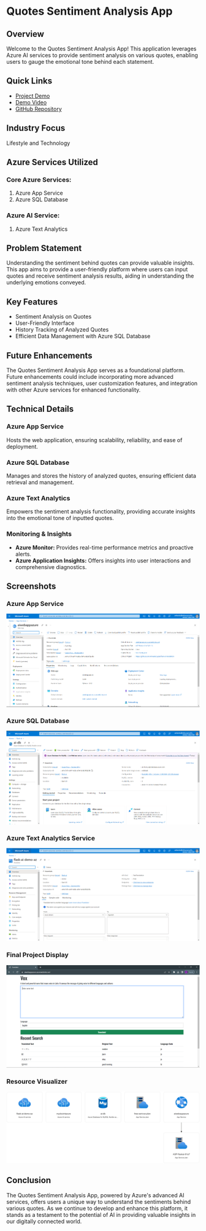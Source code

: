 # Quotes Sentiment Analysis App

## Overview
Welcome to the Quotes Sentiment Analysis App! This application leverages Azure AI services to provide sentiment analysis on various quotes, enabling users to gauge the emotional tone behind each statement.

## Quick Links
- [Project Demo](https://aiwebappazure.azurewebsites.net/)
- [Demo Video](https://drive.google.com/file/d/1bLptg01EM3NtTRZY6j6X_FCmrwf_2TN9/view)
- [GitHub Repository](https://github.com/AnkeetaGupta/flask-ai-translation.git)

## Industry Focus
Lifestyle and Technology

## Azure Services Utilized
### Core Azure Services:
1. Azure App Service
2. Azure SQL Database

### Azure AI Service:
1. Azure Text Analytics

## Problem Statement
Understanding the sentiment behind quotes can provide valuable insights. This app aims to provide a user-friendly platform where users can input quotes and receive sentiment analysis results, aiding in understanding the underlying emotions conveyed.

## Key Features
- Sentiment Analysis on Quotes
- User-Friendly Interface
- History Tracking of Analyzed Quotes
- Efficient Data Management with Azure SQL Database

## Future Enhancements
The Quotes Sentiment Analysis App serves as a foundational platform. Future enhancements could include incorporating more advanced sentiment analysis techniques, user customization features, and integration with other Azure services for enhanced functionality.

## Technical Details

### Azure App Service
Hosts the web application, ensuring scalability, reliability, and ease of deployment.

### Azure SQL Database
Manages and stores the history of analyzed quotes, ensuring efficient data retrieval and management.

### Azure Text Analytics
Empowers the sentiment analysis functionality, providing accurate insights into the emotional tone of inputted quotes.

### Monitoring & Insights
- **Azure Monitor:** Provides real-time performance metrics and proactive alerts.
- **Azure Application Insights:** Offers insights into user interactions and comprehensive diagnostics.

## Screenshots

### Azure App Service
![Azure App Service](https://github.com/AnkeetaGupta/flask-ai-translation/blob/main/screenshots/app-service.png)

### Azure SQL Database
![Azure SQL Database](https://github.com/AnkeetaGupta/flask-ai-translation/blob/main/screenshots/app-db.png)

### Azure Text Analytics Service
![Azure Text Analytics Service](https://github.com/AnkeetaGupta/flask-ai-translation/blob/main/screenshots/app-ai.png)

### Final Project Display
![Final Project](https://github.com/AnkeetaGupta/flask-ai-translation/blob/main/screenshots/final-project.png)

### Resource Visualizer
![Resource Visualizer](https://github.com/AnkeetaGupta/flask-ai-translation/blob/main/screenshots/flask-ai.jpg)

## Conclusion
The Quotes Sentiment Analysis App, powered by Azure's advanced AI services, offers users a unique way to understand the sentiments behind various quotes. As we continue to develop and enhance this platform, it stands as a testament to the potential of AI in providing valuable insights in our digitally connected world.
